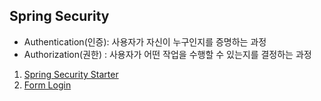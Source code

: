 ## Spring Security
- Authentication(인증): 사용자가 자신이 누구인지를 증명하는 과정
- Authorization(권한) : 사용자가 어떤 작업을 수행할 수 있는지를 결정하는 과정   

1. [Spring Security Starter](1.Spring_Security_Starter.md)
2. [Form Login](2.Form_Login.md)